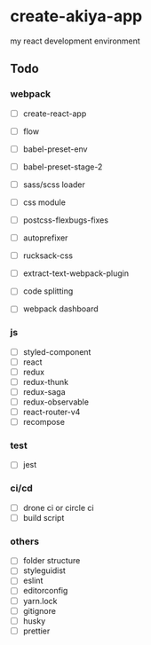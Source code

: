 # create-akiya-app
my react development environment

## Todo
### webpack
- [ ] create-react-app
- [ ] flow
- [ ] babel-preset-env
- [ ] babel-preset-stage-2
- [ ] sass/scss loader
- [ ] css module
- [ ] postcss-flexbugs-fixes
- [ ] autoprefixer
- [ ] rucksack-css
- [ ] extract-text-webpack-plugin
- [ ] code splitting
- [ ] webpack dashboard



### js
- [ ] styled-component
- [ ] react
- [ ] redux
- [ ] redux-thunk
- [ ] redux-saga
- [ ] redux-observable
- [ ] react-router-v4
- [ ] recompose

### test
- [ ] jest

### ci/cd
- [ ] drone ci or circle ci
- [ ] build script

### others
- [ ] folder structure
- [ ] styleguidist
- [ ] eslint
- [ ] editorconfig
- [ ] yarn.lock
- [ ] gitignore
- [ ] husky
- [ ] prettier
